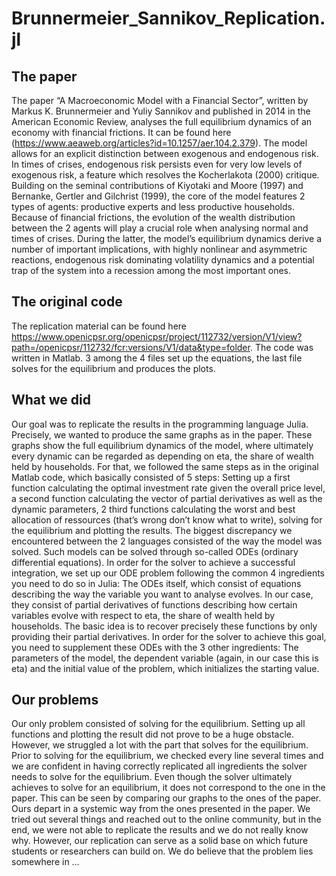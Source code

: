 # Brunnermeier_Sannikov_Replication.jl


## The paper

The paper “A Macroeconomic Model with a Financial Sector”, written by Markus K. Brunnermeier and Yuliy Sannikov and published in 2014 in the American Economic Review, analyses the full equilibrium dynamics of an economy with financial frictions. It can be found here (https://www.aeaweb.org/articles?id=10.1257/aer.104.2.379). The model allows for an explicit distinction between exogenous and endogenous risk. In times of crises, endogenous risk persists even for very low levels of exogenous risk, a feature which resolves the Kocherlakota (2000) critique. Building on the seminal contributions of Kiyotaki and Moore (1997) and Bernanke, Gertler and Gilchrist (1999), the core of the model features 2 types of agents: productive experts and less productive households. Because of financial frictions, the evolution of the wealth distribution between the 2 agents will play a crucial role when analysing normal and times of crises. During the latter, the model’s equilibrium dynamics derive a number of important implications, with highly nonlinear and asymmetric reactions, endogenous risk dominating volatility dynamics and a potential trap of the system into a recession among the most important ones.  

## The original code 

The replication material can be found here https://www.openicpsr.org/openicpsr/project/112732/version/V1/view?path=/openicpsr/112732/fcr:versions/V1/data&type=folder. The code was written in Matlab. 3 among the 4 files set up the equations, the last file solves for the equilibrium and produces the plots. 

## What we did 

Our goal was to replicate the results in the programming language Julia. Precisely, we wanted to produce the same graphs as in the paper. These graphs show the full equilibrium dynamics of the model, where ultimately every dynamic can be regarded as depending on eta, the share of wealth held by households. For that, we followed the same steps as in the original Matlab code, which basically consisted of 5 steps: Setting up a first function calculating the optimal investment rate given the overall price level, a second function calculating the vector of partial derivatives as well as the dynamic parameters, 2 third functions calculating the worst and best allocation of ressources (that’s wrong don’t know what to write), solving for the equilibrium and plotting the results. The biggest discrepancy we encountered between the 2 languages consisted of the way the model was solved. Such models can be solved through so-called ODEs (ordinary differential equations). In order for the solver to achieve a successful integration, we set up our ODE problem following the common 4 ingredients you need to do so in Julia: The ODEs itself, which consist of equations describing the way the variable you want to analyse evolves. In our case, they consist of partial derivatives of functions describing how certain variables evolve with respect to eta, the share of wealth held by households. The basic idea is to recover precisely these functions by only providing their partial derivatives. In order for the solver to achieve this goal, you need to supplement these ODEs with the 3 other ingredients: The parameters of the model, the dependent variable (again, in our case this is eta) and the initial value of the problem, which initializes the starting value. 

## Our problems 

Our only problem consisted of solving for the equilibrium. Setting up all functions and plotting the result did not prove to be a huge obstacle. However, we struggled a lot with the part that solves for the equilibrium. Prior to solving for the equilibrium, we checked every line several times and we are confident in having correctly replicated all ingredients the solver needs to solve for the equilibrium. Even though the solver ultimately achieves to solve for an equilibrium, it does not correspond to the one in the paper. This can be seen by comparing our graphs to the ones of the paper. Ours depart in a systemic way from the ones presented in the paper. We tried out several things and reached out to the online community, but in the end, we were not able to replicate the results and we do not really know why. However, our replication can serve as a solid base on which future students or researchers can build on. We do believe that the problem lies somewhere in …
  
 </p>

